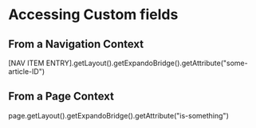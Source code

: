 # Accessing Custom fields

## From a Navigation Context

[NAV ITEM ENTRY].getLayout().getExpandoBridge().getAttribute("some-article-ID")

## From a Page Context

page.getLayout().getExpandoBridge().getAttribute("is-something")
